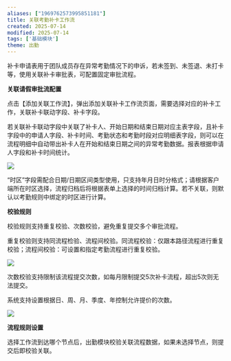 ```yaml
---
aliases: ["1969762573995851181"]
title: 关联考勤补卡工作流
created: 2025-07-14
modified: 2025-07-14
tags: ['基础模块']
theme: 出勤
---
```


补卡申请表用于团队成员存在异常考勤情况下的申诉，若未签到、未签退、未打卡等，使用关联补卡审批表，可配置固定审批流程。

**关联请假审批流配置**

点击【添加关联工作流】，弹出添加关联补卡工作流页面，需要选择对应的补卡工作，关联补卡联动字段、补卡字段。

若关联补卡联动字段中关联了补卡人、开始日期和结束日期对应主表字段，且补卡字段中的申请人字段、补卡时间、考勤状态和考勤时段对应明细表字段，则可以在流程明细中自动带出补卡人在开始和结束日期之间的异常考勤数据。报表根据申请人字段和补卡时间统计。

![](https://myhelpdoc.oss-cn-heyuan.aliyuncs.com/mdimages/117c9077a88065fd112979d70bb9c846.jpg)

“时区”字段需配合日期/日期区间类型使用，只支持年月日时分格式；请根据客户端所在时区选择，流程归档后将根据表单上选择的时间归档计算。若不关联，则默认以考勤规则中绑定的时区进行计算。

**校验规则**

校验规则支持重复校验、次数校验，避免重复提交多个审批流程。

重复校验则支持同流程检验、流程间校验。同流程校验：仅跟本路径流程进行重复校验；流程间校验：可设置和指定考勤流程进行重复校验。

![](https://myhelpdoc.oss-cn-heyuan.aliyuncs.com/mdimages/c7789372a28028374fc04f1e624669b4.jpg)

次数校验支持限制该流程提交次数，如每月限制提交5次补卡流程，超出5次则无法提交。

系统支持设置根据日、周、月、季度、年控制允许提价的次数。

![](https://myhelpdoc.oss-cn-heyuan.aliyuncs.com/mdimages/2d4608227aca7e8fbf451e18ca84b796.jpg)

**流程规则设置**

选择工作流到达哪个节点后，出勤模块校验关联流程数据，如果未选择节点，则提交后即校验关联。

